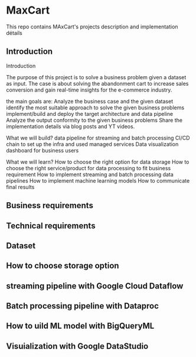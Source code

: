 # MaxCart
This repo contains MAxCart's projects description and implementation détails
## Introduction
Introduction


The purpose of this project is to solve a business problem given a dataset as input.
The case is about solving the abandonment cart to increase sales conversion and gain real-time insights for the e-commerce industry.

the main goals are:
Analyze the business case and the given dataset
identify the most suitable approach to solve the given business problems 
implement/build and deploy the target architecture and data pipeline 
Analyze the output conformity to the given business problems 
Share the implementation details via blog posts and YT videos. 

What we will build?
data pipeline for streaming and batch processing
CI/CD chain to set up the infra and used managed services
Data visualization dashboard for business users

What we will learn?
How to choose the right option for data storage
How to choose the right service/product for data processing to fit business requirement
How to implement streaming and batch processing data pipelines
How to implement machine learning models
How to communicate final results 

## Business requirements
## Technical requirements
## Dataset
## How to choose storage option
## streaming pipeline with Google Cloud Dataflow
## Batch processing pipeline with Dataproc
## How to uild ML model with BigQueryML
## Visuialization with Google DataStudio
